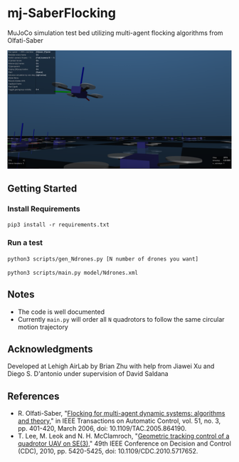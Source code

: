 # mj-SaberFlocking
MuJoCo simulation test bed utilizing multi-agent flocking algorithms from Olfati-Saber

![One Drone](./images/100drones.png "One Drone")

## Getting Started
### Install Requirements
`pip3 install -r requirements.txt`
### Run a test
`python3 scripts/gen_Ndrones.py [N number of drones you want]`

`python3 scripts/main.py model/Ndrones.xml`

## Notes
- The code is well documented
- Currently `main.py` will order all `N` quadrotors to follow the same circular motion trajectory

## Acknowledgments
Developed at Lehigh AirLab by Brian Zhu with help from Jiawei Xu and Diego S. D'antonio under supervision of David Saldana

## References
- R. Olfati-Saber, "[Flocking for multi-agent dynamic systems: algorithms and theory,](https://ieeexplore.ieee.org/document/1605401)" in IEEE Transactions on Automatic Control, vol. 51, no. 3, pp. 401-420, March 2006, doi: 10.1109/TAC.2005.864190.
- T. Lee, M. Leok and N. H. McClamroch, "[Geometric tracking control of a quadrotor UAV on SE(3),](https://www.math.ucsd.edu/~mleok/pdf/LeLeMc2010_quadrotor.pdf)" 49th IEEE Conference on Decision and Control (CDC), 2010, pp. 5420-5425, doi: 10.1109/CDC.2010.5717652.